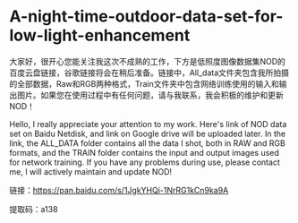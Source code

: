 # A-night-time-outdoor-data-set-for-low-light-enhancement

大家好，很开心您能关注我这次不成熟的工作，下方是低照度图像数据集NOD的百度云盘链接，谷歌链接将会在稍后准备。链接中，All_data文件夹包含我所拍摄的全部数据，Raw和RGB两种格式，Train文件夹中包含网络训练使用的输入和输出图片。如果您在使用过程中有任何问题，请与我联系，我会积极的维护和更新NOD！

Hello, I really appreciate your attention to my work. Here's link of NOD data set on Baidu Netdisk, and link on Google drive will be uploaded later. In the link, the ALL_DATA folder contains all the data I shot, both in RAW and RGB formats, and the TRAIN folder contains the input and output images used for network training. If you have any problems during use, please contact me, I will actively maintain and update NOD!

链接：https://pan.baidu.com/s/1JgkYHQi-1NrRG1kCn9ka9A

提取码：a138 

